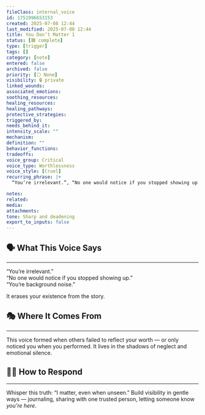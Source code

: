 ```yaml
---
fileClass: internal_voice
id: 1751996653153
created: 2025-07-08 12:44
last_modified: 2025-07-08 12:44
title: You Don’t Matter 1
status: [🟩 complete]
type: [trigger]
tags: []
category: [note]
entered: false
archived: false
priority: [⚪ None]
visibility: 🔒 private
linked_wounds: 
associated_emotions: 
soothing_resources: 
healing_resources: 
healing_pathways: 
protective_strategies: 
triggered_by: 
needs_behind_it: 
intensity_scale: ""
mechanism: 
definition: ""
behavior_functions: 
tradeoffs: 
voice_group: Critical
voice_type: Worthlessness
voice_style: [Cruel]
recurring_phrase: |+
  “You’re irrelevant.”, “No one would notice if you stopped showing up.”, “You’re background noise.”

notes: 
related: 
media: 
attachments: 
tone: Sharp and deadening
export_to_inputs: false
---
```


## 🗣️ What This Voice Says
---
“You’re irrelevant.”  
“No one would notice if you stopped showing up.”  
“You’re background noise.”

It erases your existence from the story.

## 🎭 Where It Comes From
---
This voice formed when others failed to reflect your worth — or only noticed you when you performed. It lives in the shadows of neglect and emotional silence.

## 🧘‍♂️ How to Respond
---
Whisper this truth: “I matter, even when unseen.” Build visibility in gentle ways — journaling, sharing with one trusted person, letting someone know *you’re here*.
